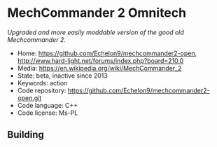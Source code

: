 # MechCommander 2 Omnitech

_Upgraded and more easily moddable version of the good old Mechcommander 2._

- Home: https://github.com/Echelon9/mechcommander2-open, http://www.hard-light.net/forums/index.php?board=210.0
- Media: https://en.wikipedia.org/wiki/MechCommander_2
- State: beta, inactive since 2013
- Keywords: action
- Code repository: https://github.com/Echelon9/mechcommander2-open.git
- Code language: C++
- Code license: Ms-PL

## Building

